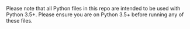 Please note that all Python files in this repo are intended to be used with Python 3.5+. Please ensure you are on Python 3.5+ before running any of these files. 
